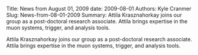 Title: News from August 01, 2009
date: 2009-08-01
Authors: Kyle Cranmer
Slug: News-from-08-01-2009
Summary:  Attila Krasznahorkay joins our group as a post-doctoral research associate.  Attila brings expertise in the muon systems, trigger, and analysis tools.

 

 Attila Krasznahorkay joins our group as a post-doctoral research associate.  Attila brings expertise in the muon systems, trigger, and analysis tools.

 